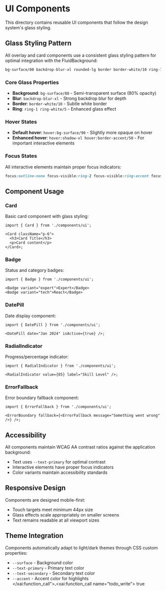 # UI Components

This directory contains reusable UI components that follow the design system's glass styling.

## Glass Styling Pattern

All overlay and card components use a consistent glass styling pattern for optimal integration with the FluidBackground:

```css
bg-surface/80 backdrop-blur-xl rounded-lg border border-white/10 ring-1 ring-white/5
```

### Core Glass Properties

- **Background**: `bg-surface/80` - Semi-transparent surface (80% opacity)
- **Blur**: `backdrop-blur-xl` - Strong backdrop blur for depth
- **Border**: `border-white/10` - Subtle white border
- **Ring**: `ring-1 ring-white/5` - Enhanced glass effect

### Hover States

- **Default hover**: `hover:bg-surface/90` - Slightly more opaque on hover
- **Enhanced hover**: `hover:shadow-xl hover:border-accent/50` - For important interactive elements

### Focus States

All interactive elements maintain proper focus indicators:

```css
focus:outline-none focus-visible:ring-2 focus-visible:ring-accent focus-visible:ring-offset-2
```

## Component Usage

### Card

Basic card component with glass styling:

```tsx
import { Card } from './components/ui';

<Card className="p-6">
  <h3>Card Title</h3>
  <p>Card content</p>
</Card>;
```

### Badge

Status and category badges:

```tsx
import { Badge } from './components/ui';

<Badge variant="expert">Expert</Badge>
<Badge variant="tech">React</Badge>
```

### DatePill

Date display component:

```tsx
import { DatePill } from './components/ui';

<DatePill date="Jan 2024" isActive={true} />;
```

### RadialIndicator

Progress/percentage indicator:

```tsx
import { RadialIndicator } from './components/ui';

<RadialIndicator value={85} label="Skill Level" />;
```

### ErrorFallback

Error boundary fallback component:

```tsx
import { ErrorFallback } from './components/ui';

<ErrorBoundary fallback={<ErrorFallback message="Something went wrong" />} />;
```

## Accessibility

All components maintain WCAG AA contrast ratios against the application background:

- Text uses `--text-primary` for optimal contrast
- Interactive elements have proper focus indicators
- Color variants maintain accessibility standards

## Responsive Design

Components are designed mobile-first:

- Touch targets meet minimum 44px size
- Glass effects scale appropriately on smaller screens
- Text remains readable at all viewport sizes

## Theme Integration

Components automatically adapt to light/dark themes through CSS custom properties:

- `--surface` - Background color
- `--text-primary` - Primary text color
- `--text-secondary` - Secondary text color
- `--accent` - Accent color for highlights</contents>
  </xai:function_call">ـ<xai:function_call name="todo_write">
  <parameter name="merge">true
